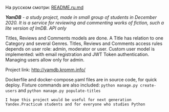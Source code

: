На русском смотри: [README.ru.md](README.ru.md)

_**YamDB** - a study project, made in small group of students in December 2020. 
It is a service for reviewing and commenting works of fiction, such a lite version of ImDB. API only_

Titles, Reviews and Comments models are done. A Title has relation to one Category and
several Genres. Titles, Reviews and Comments access rules depends on user role: admin, 
moderator or user. Custom user model is implemented: with email registration and JWT Token 
authentication. Managing users allow only for admin.

Project link: http://yamdb.kromm.info/

Dockerfile and docker-compose.yaml files are in source code, for quick deploy.
Fixture commands are also included:
`python manage.py create-users` and `python manage.py populate-titles`

    I hope this project would be useful for next generation Yandex.Practicum students and for everyone who studies Python